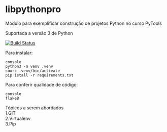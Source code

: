 # libpythonpro
Módulo para exemplificar construção de projetos Python no curso PyTools

Suportada a versão 3  de Python    


[![Build Status](https://app.travis-ci.com/CarlLosASilva/libpythonpro.svg?branch=main)](https://app.travis-ci.com/CarlLosASilva/libpythonpro)

Para instalar:
~~~
console
python3 -m venv .venv
sourc .venv/bin/activate
pip istall -r requirements.txt
~~~
Para conferir qualidade de código:  
~~~
console
flake8
~~~

Tópicos a serem abordados  
1.GIT  
2.Virtualenv  
3.Pip  

